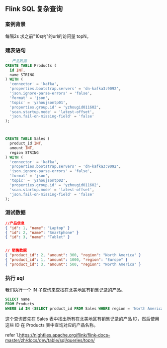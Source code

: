## Flink SQL 复杂查询

### 案例背景  
每隔2s 求之前"10s内"的url的访问量 topN。  

### 建表语句
```sql
-- 产品数据
CREATE TABLE Products (
  id INT,
  name STRING
) WITH (
  'connector' = 'kafka',
  'properties.bootstrap.servers' = 'dn-kafka3:9092',
  'json.ignore-parse-errors' = 'false',
  'format' = 'json',
  'topic' = 'yzhoujsontp01',
  'properties.group.id' = 'yzhougid011602',
  'scan.startup.mode' = 'latest-offset',
  'json.fail-on-missing-field' = 'false'
);



CREATE TABLE Sales (
  product_id INT,
  amount INT,
  region STRING
) WITH (
  'connector' = 'kafka',
  'properties.bootstrap.servers' = 'dn-kafka3:9092',
  'json.ignore-parse-errors' = 'false',
  'format' = 'json',
  'topic' = 'yzhoujsontp02',
  'properties.group.id' = 'yzhougid011602',
  'scan.startup.mode' = 'latest-offset',
  'json.fail-on-missing-field' = 'false'
);
``` 




### 测试数据  
```json
//产品信息  
{ "id": 1, "name": "Laptop" }
{ "id": 2, "name": "Smartphone" }
{ "id": 3, "name": "Tablet" }


// 销售数据
{ "product_id": 2, "amount": 300, "region": "North America" }
{ "product_id": 1, "amount": 1000, "region": "Europe" }
{ "product_id": 3, "amount": 500, "region": "North America" }


```

### 执行 sql  
我们执行一个 IN 子查询来查找在北美地区有销售记录的产品。
```sql
SELECT name 
FROM Products 
WHERE id IN (SELECT product_id FROM Sales WHERE region = 'North America');
```

这个查询首先在 Sales 表中找出所有在北美地区有销售记录的产品 ID，然后使用这些 ID 在 Products 表中查询对应的产品名称。    


refer 
1.https://nightlies.apache.org/flink/flink-docs-master/zh/docs/dev/table/sql/queries/topn/        


